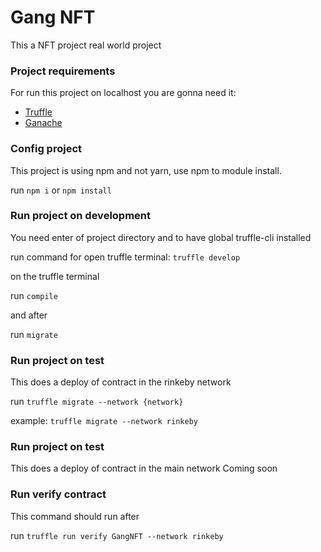 # Gang NFT

This a NFT project real world project

### Project requirements

For run this project on localhost you are gonna need it:

- [Truffle](https://trufflesuite.com/docs/truffle/quickstart.html)
- [Ganache](https://trufflesuite.com/ganache/)

### Config project

This project is using npm and not yarn, use npm to module install.

run `npm i` or `npm install`

### Run project on development

You need enter of project directory and to have global truffle-cli installed

run command for open truffle terminal: `truffle develop`

on the truffle terminal

run `compile`

and after

run `migrate`

### Run project on test

This does a deploy of contract in the rinkeby network

run `truffle migrate --network {network}`

example: `truffle migrate --network rinkeby`

### Run project on test

This does a deploy of contract in the main network
Coming soon

### Run verify contract

This command should run after

run `truffle run verify GangNFT --network rinkeby`
